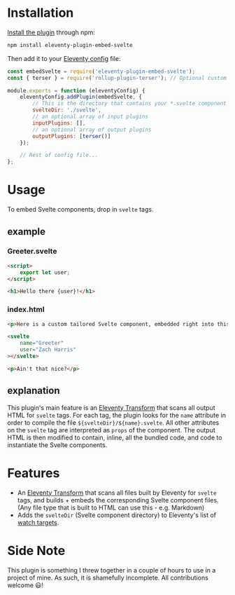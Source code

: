 # Installation

[Install the plugin](https://www.11ty.dev/docs/plugins/#adding-a-plugin) through npm:

```sh
npm install eleventy-plugin-embed-svelte
```

Then add it to your [Eleventy config](https://www.11ty.dev/docs/config/) file:

```javascript
const embedSvelte = require('eleventy-plugin-embed-svelte');
const { terser } = require('rollup-plugin-terser'); // Optional custom plugin for rollup

module.exports = function (eleventyConfig) {
    eleventyConfig.addPlugin(embedSvelte, {
        // This is the directory that contains your *.svelte component files
        svelteDir: './svelte',
        // an optional array of input plugins
        inputPlugins: [],
        // an optional array of output plugins
        outputPlugins: [terser()]
    });

    // Rest of config file...
};
```

# Usage

To embed Svelte components, drop in `svelte` tags.

## example

### Greeter.svelte

```html
<script>
    export let user;
</script>

<h1>Hello there {user}!</h1>
```

### index.html

```html
<p>Here is a custom tailored Svelte component, embedded right into this doc!</p>

<svelte
    name="Greeter"
    user="Zach Harris"
></svelte>

<p>Ain't that nice?</p>
```

## explanation

This plugin's main feature is an [Eleventy Transform](https://www.11ty.dev/docs/config/#transforms) that scans all output HTML for `svelte` tags. For each tag, the plugin looks for the `name` attribute in order to compile the file `${svelteDir}/${name}.svelte`. All other attributes on the `svelte` tag are interpreted as `props` of the component. The output HTML is then modified to contain, inline, all the bundled code, and code to instantiate the Svelte components.

# Features

- An [Eleventy Transform](https://www.11ty.dev/docs/config/#transforms) that scans all files built by Eleventy for `svelte` tags, and builds + embeds the corresponding Svelte component files. (Any file type that is built to HTML can use this - e.g. Markdown)
- Adds the `svelteDir` (Svelte component directory) to Eleventy's list of [watch targets](https://www.11ty.dev/docs/config/#add-your-own-watch-targets).

# Side Note

This plugin is something I threw together in a couple of hours to use in a project of mine. As such, it is shamefully incomplete. All contributions welcome 😃!
